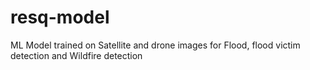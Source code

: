 # resq-model
ML Model trained on Satellite and drone images for Flood, flood victim detection and Wildfire detection
